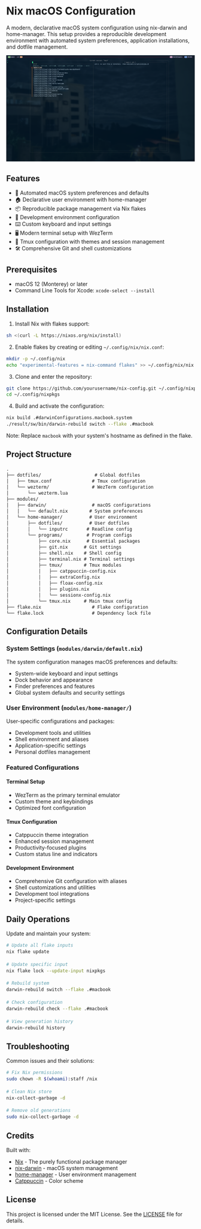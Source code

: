 # Nix macOS Configuration

A modern, declarative macOS system configuration using nix-darwin and home-manager. This setup provides a reproducible development environment with automated system preferences, application installations, and dotfile management.

![Nix Darwin Setup](./Preview.png)

## Features

- 🍎 Automated macOS system preferences and defaults
- 🏠 Declarative user environment with home-manager
- 📦 Reproducible package management via Nix flakes
- 🔧 Development environment configuration
- ⌨️ Custom keyboard and input settings
- 🖥️ Modern terminal setup with WezTerm
- 🔄 Tmux configuration with themes and session management
- 🛠️ Comprehensive Git and shell customizations

## Prerequisites

- macOS 12 (Monterey) or later
- Command Line Tools for Xcode: `xcode-select --install`

## Installation

1. Install Nix with flakes support:

```bash
sh <(curl -L https://nixos.org/nix/install)
```

2. Enable flakes by creating or editing `~/.config/nix/nix.conf`:

```bash
mkdir -p ~/.config/nix
echo "experimental-features = nix-command flakes" >> ~/.config/nix/nix.conf
```

3. Clone and enter the repository:

```bash
git clone https://github.com/yourusername/nix-config.git ~/.config/nixpkgs
cd ~/.config/nixpkgs
```

4. Build and activate the configuration:

```bash
nix build .#darwinConfigurations.macbook.system
./result/sw/bin/darwin-rebuild switch --flake .#macbook
```

Note: Replace `macbook` with your system's hostname as defined in the flake.

## Project Structure

```
.
├── dotfiles/                    # Global dotfiles
│   ├── tmux.conf               # Tmux configuration
│   └── wezterm/                # WezTerm configuration
│       └── wezterm.lua
├── modules/
│   ├── darwin/                 # macOS configurations
│   │   └── default.nix        # System preferences
│   └── home-manager/          # User environment
│       ├── dotfiles/          # User dotfiles
│       │   └── inputrc       # Readline config
│       └── programs/         # Program configs
│           ├── core.nix      # Essential packages
│           ├── git.nix      # Git settings
│           ├── shell.nix    # Shell config
│           ├── terminal.nix # Terminal settings
│           ├── tmux/        # Tmux modules
│           │   ├── catppuccin-config.nix
│           │   ├── extraConfig.nix
│           │   ├── floax-config.nix
│           │   ├── plugins.nix
│           │   └── sessionx-config.nix
│           └── tmux.nix     # Main tmux config
├── flake.nix                   # Flake configuration
└── flake.lock                  # Dependency lock file
```

## Configuration Details

### System Settings (`modules/darwin/default.nix`)

The system configuration manages macOS preferences and defaults:

- System-wide keyboard and input settings
- Dock behavior and appearance
- Finder preferences and features
- Global system defaults and security settings

### User Environment (`modules/home-manager/`)

User-specific configurations and packages:

- Development tools and utilities
- Shell environment and aliases
- Application-specific settings
- Personal dotfiles management

### Featured Configurations

#### Terminal Setup

- WezTerm as the primary terminal emulator
- Custom theme and keybindings
- Optimized font configuration

#### Tmux Configuration

- Catppuccin theme integration
- Enhanced session management
- Productivity-focused plugins
- Custom status line and indicators

#### Development Environment

- Comprehensive Git configuration with aliases
- Shell customizations and utilities
- Development tool integrations
- Project-specific settings

## Daily Operations

Update and maintain your system:

```bash
# Update all flake inputs
nix flake update

# Update specific input
nix flake lock --update-input nixpkgs

# Rebuild system
darwin-rebuild switch --flake .#macbook

# Check configuration
darwin-rebuild check --flake .#macbook

# View generation history
darwin-rebuild history
```

## Troubleshooting

Common issues and their solutions:

```bash
# Fix Nix permissions
sudo chown -R $(whoami):staff /nix

# Clean Nix store
nix-collect-garbage -d

# Remove old generations
sudo nix-collect-garbage -d
```

## Credits

Built with:

- [Nix](https://nixos.org/) - The purely functional package manager
- [nix-darwin](https://github.com/LnL7/nix-darwin) - macOS system management
- [home-manager](https://github.com/nix-community/home-manager) - User environment management
- [Catppuccin](https://github.com/catppuccin/catppuccin) - Color scheme

## License

This project is licensed under the MIT License. See the [LICENSE](LICENSE) file for details.
